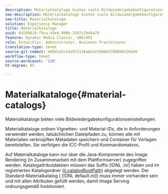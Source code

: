 ```yaml
---
description: Materialkataloge bieten viele Bildwiedergabekonfigurationseinstellungen.
seo-description: Materialkataloge bieten viele Bildwiedergabekonfigurationseinstellungen.
seo-title: Materialkataloge
solution: Experience Manager
title: Materialkataloge
uuid: 6d209019-f9ca-43e4-900b-3597c7044a79
feature: Dynamic Media Classic, SDK/API
role: Entwickler, Administrator, Business Practitioner
translation-type: tm+mt
source-git-commit: 469d1a5c43a972116a8a2efb0de5708800130a99
workflow-type: tm+mt
source-wordcount: '128'
ht-degree: 0%

---
```



# Materialkataloge{#material-catalogs}

Materialkataloge bieten viele Bildwiedergabekonfigurationseinstellungen.

Materialkataloge ordnen Vignetten- und Material-IDs, die in Anforderungen verwendet werden, tatsächlichen Dateipfaden zu, können alle mit Materialien verknüpften Metadaten speichern und Container für Vorlagen bereitstellen. Sie verfolgen die ICC-Profil und Kommandomakros.

Auf Materialkataloge kann nur über die Java-Komponente des Image Rendering (in Zusammenarbeit mit dem Plattformserver) zugegriffen werden. Katalogattributdateien müssen das Suffix [!DNL .ini] haben und im registrierten Katalogordner ([ir.catalogRootPath](../../../../../../ir-api/server-admin/image-rendering-api-ref/c-ir-server-administration/c-ir-configuration-settings-reference/c-ir-catalog-folder.md#concept-1c1d308112054bb99e3895c3fb8ca5f7)) abgelegt werden. Der Standard-Materialkatalog ( [!DNL default.ini]) muss immer vorhanden sein und mit allen Attributen gefüllt werden, damit Image Serving ordnungsgemäß funktioniert.
